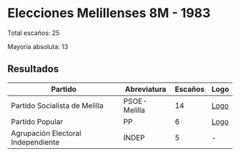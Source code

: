 # Elecciones Melillenses 8M - 1983

Total escaños: 25

Mayoría absoluta: 13

## Resultados

| Partido | Abreviatura | Escaños | Logo |
| - | - | - | - |
| Partido Socialista de Melilla | PSOE-Melilla | 14 | [Logo](https://github.com/playzzz/Pactos/blob/master/Logos/PSOE.jpg?raw=true)
| Partido Popular | PP | 6 | [Logo](https://github.com/playzzz/Pactos/blob/master/Logos/PP.jpg?raw=true)
| Agrupación Electoral Independiente | INDEP | 5 | -
